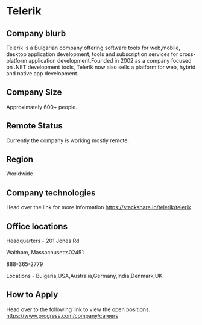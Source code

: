 # Telerik

## Company blurb
Telerik  is a Bulgarian company offering software tools for web,mobile, desktop application development, tools and subscription services for cross-platform application development.Founded in 2002 as a company focused on .NET development tools, Telerik now also sells a platform for web, hybrid and native app development.



## Company Size
Approximately 600+ people.


## Remote Status
Currently the company is working mostly remote.



## Region
Worldwide


## Company technologies
Head over the link for more information
https://stackshare.io/telerik/telerik


## Office locations
Headquarters - 201 Jones Rd

Waltham, Massachusetts02451

888-365-2779

Locations - Bulgaria,USA,Australia,Germany,India,Denmark,UK.


## How to Apply
Head over to the following link to view the open positions.
https://www.progress.com/company/careers
